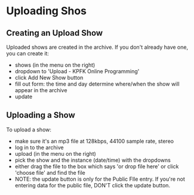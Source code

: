 <!--
---
	title: Upload Shows
	author: Otis Maclay <omaclay@gmail.com>
	date: Thu Jun  1 17:48:42 CDT 2023
---
-->
<!-- Create formatted output with one of these commands:
	pandoc --toc --standalone --self-contained -f markdown -t html -o pubfile.html  pubfile.md
	pandoc --toc --standalone --self-contained -f markdown -t latex -o pubfile.pdf pubfile.md
-->

<!-- IN PROGRESS !!! -->

# Uploading Shos #

## Creating an Upload Show ###
Uploaded shows are created in the archive.
If you don't already have one, you can create it:   
- shows (in the menu on the right)   
- dropdown to 'Upload - KPFK Online Programming'   
- click Add New Show button    
- fill out form: the time and day determine where/when the show will appear in the archive    
- update


## Uploading a Show ##
To upload a show:
- make sure it's an mp3 file at 128kbps, 44100 sample rate, stereo
- log in to the archive 
- upload (in the menu on the right)   
- pick the show and the instance (date/time) with the dropdowns   
- either drag the file to the box which says 'or drop file here' or click 'choose file' and find the file   
- NOTE: the update button is only for the Public FIle entry. If you're not entering data for the public file, DON'T click the update button.
